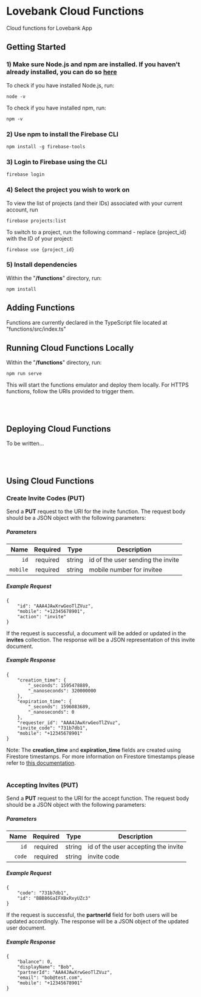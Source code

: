 # Lovebank Cloud Functions
Cloud functions for Lovebank App

## Getting Started
### 1) Make sure Node.js and npm are installed. If you haven't already installed, you can do so [here](https://nodejs.org/en/)
To check if you have installed Node.js, run:
```
node -v
```
To check if you have installed npm, run:
```
npm -v
```

### 2) Use npm to install the Firebase CLI
```
npm install -g firebase-tools
```

### 3) Login to Firebase using the CLI
``` 
firebase login
```
### 4) Select the project you wish to work on
To view the list of projects (and their IDs) associated with your current account, run
```
firebase projects:list
```
To switch to a project, run the following command - replace {project_id} with the ID of your project:
```
firebase use {project_id}
```
### 5) Install dependencies
Within the "**/functions**" directory, run:
```
npm install
```
## Adding Functions 
Functions are currently declared in the TypeScript file located at "functions/src/index.ts"

## Running Cloud Functions Locally 
Within the "**/functions**" directory, run:
```
npm run serve
```
This will start the functions emulator and deploy them locally. For HTTPS functions, follow the URIs provided to trigger them.

<br/><br/>

## Deploying Cloud Functions
To be written...

<br/><br/>

## Using Cloud Functions
### Create Invite Codes (PUT)
Send a **PUT** request to the URI for the invite function. The request body should be a JSON object with the following parameters:
##### Parameters
|          Name | Required |   Type  | Description |
| -------------:|:--------:|:-------:| ----------- |
| `id`          | required | string  | id of the user sending the invite |
| `mobile`      | required | string  | mobile number for invitee |

##### Example Request 
```
{
    "id": "AAA4JAwXrwGeoTlZVuz",
    "mobile": "+12345678901",
    "action": "invite"
}
```
If the request is successful, a document will be added or updated in the **invites** collection. The response will be a JSON representation of this invite document.
##### Example Response
```
{
    "creation_time": {
        "_seconds": 1595478889,
        "_nanoseconds": 320000000
    },
    "expiration_time": {
        "_seconds": 1596083689,
        "_nanoseconds": 0
    },
    "requester_id": "AAA4JAwXrwGeoTlZVuz",
    "invite_code": "731b7db1",
    "mobile": "+12345678901"
}
```
Note: The **creation_time** and **expiration_time** fields are created using Firestore timestamps. For more information on Firestore timestamps please refer to [this documentation](https://firebase.google.com/docs/reference/js/firebase.firestore.Timestamp).
<br/><br/>
### Accepting Invites (PUT)
Send a **PUT** request to the URI for the accept function. The request body should be a JSON object with the following parameters:
##### Parameters
|          Name | Required |   Type  | Description |
| -------------:|:--------:|:-------:| ----------- |
| `id`          | required | string  | id of the user accepting the invite |
| `code`        | required | string  | invite code |

##### Example Request 
```
{
    "code": "731b7db1",
    "id": "BBB86GaIFXBxRxyUZc3"
}
```
If the request is successful, the **partnerId** field for both users will be updated accordingly. The response will be a JSON object of the updated user document.
##### Example Response
```
{
    "balance": 0,
    "displayName": "Bob",
    "partnerId": "AAA4JAwXrwGeoTlZVuz",
    "email": "bob@test.com",
    "mobile": "+12345678901"
}
```
